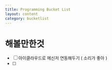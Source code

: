 ```yaml
---
title: Programming Bucket List
layout: content
category: bucketlist
---
```


# 해볼만한것
- [ ] 아이클라우드로 메신저 연동해두기 ( 소리가 좋아 )
- [ ] 
